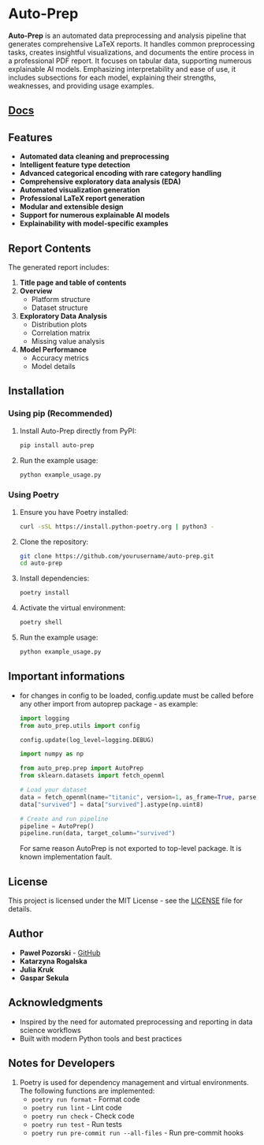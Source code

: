 # Auto-Prep

**Auto-Prep** is an automated data preprocessing and analysis pipeline that generates comprehensive LaTeX reports. It handles common preprocessing tasks, creates insightful visualizations, and documents the entire process in a professional PDF report. It focuses on tabular data, supporting numerous explainable AI models. Emphasizing interpretability and ease of use, it includes subsections for each model, explaining their strengths, weaknesses, and providing usage examples.

## [Docs](https://pawlo77.github.io/AutoPrep/)

## Features

- **Automated data cleaning and preprocessing**
- **Intelligent feature type detection**
- **Advanced categorical encoding with rare category handling**
- **Comprehensive exploratory data analysis (EDA)**
- **Automated visualization generation**
- **Professional LaTeX report generation**
- **Modular and extensible design**
- **Support for numerous explainable AI models**
- **Explainability with model-specific examples**

## Report Contents

The generated report includes:

1. **Title page and table of contents**
2. **Overview**
   - Platform structure
   - Dataset structure
3. **Exploratory Data Analysis**
   - Distribution plots
   - Correlation matrix
   - Missing value analysis
4. **Model Performance**
   - Accuracy metrics
   - Model details

## Installation

### Using pip (Recommended)

1. Install Auto-Prep directly from PyPI:
    ```bash
    pip install auto-prep
    ```

2. Run the example usage:
    ```bash
    python example_usage.py
    ```

### Using Poetry

1. Ensure you have Poetry installed:
    ```bash
    curl -sSL https://install.python-poetry.org | python3 -
    ```

2. Clone the repository:
    ```bash
    git clone https://github.com/yourusername/auto-prep.git
    cd auto-prep
    ```

3. Install dependencies:
    ```bash
    poetry install
    ```

4. Activate the virtual environment:
    ```bash
    poetry shell
    ```

5. Run the example usage:
    ```bash
    python example_usage.py
    ```

## Important informations

- for changes in config to be loaded, config.update must be called before any other import from autoprep package - as example:

    ```python
    import logging
    from auto_prep.utils import config

    config.update(log_level=logging.DEBUG)

    import numpy as np

    from auto_prep.prep import AutoPrep
    from sklearn.datasets import fetch_openml

    # Load your dataset
    data = fetch_openml(name="titanic", version=1, as_frame=True, parser="auto").frame
    data["survived"] = data["survived"].astype(np.uint8)

    # Create and run pipeline
    pipeline = AutoPrep()
    pipeline.run(data, target_column="survived")
    ```

    For same reason AutoPrep is not exported to top-level package. It is known implementation fault.

## License

This project is licensed under the MIT License - see the [LICENSE](./LICENSE) file for details.

## Author

- **Paweł Pozorski** - [GitHub](https://github.com/Pawlo77)
- **Katarzyna Rogalska**
- **Julia Kruk**
- **Gaspar Sekula**

## Acknowledgments

- Inspired by the need for automated preprocessing and reporting in data science workflows
- Built with modern Python tools and best practices

## Notes for Developers

1. Poetry is used for dependency management and virtual environments. The following functions are implemented:
   - `poetry run format` - Format code
   - `poetry run lint` - Lint code
   - `poetry run check` - Check code
   - `poetry run test` - Run tests
   - `poetry run pre-commit run --all-files` - Run pre-commit hooks

